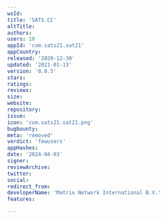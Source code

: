 ```yaml
---
wsId: 
title: 'SATS.CC'
altTitle: 
authors: 
users: 10
appId: 'com.sats21.sat21'
appCountry: 
released: '2020-12-30'
updated: '2021-01-13'
version: '0.8.5'
stars: 
ratings: 
reviews: 
size: 
website: 
repository: 
issue: 
icon: 'com.sats21.sat21.png'
bugbounty: 
meta: 'removed'
verdict: 'fewusers'
appHashes: 
date: '2024-04-03'
signer: 
reviewArchive: 
twitter: 
social: 
redirect_from: 
developerName: 'Matrix Network International B.V.'
features: 

---
```


